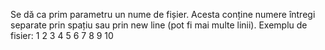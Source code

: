 Se dă ca prim parametru un nume de fișier.
Acesta conține numere întregi separate prin spațiu sau prin new line (pot fi mai multe linii).
Exemplu de fisier:
1 2 3
4 5 6 7
8
9 10
